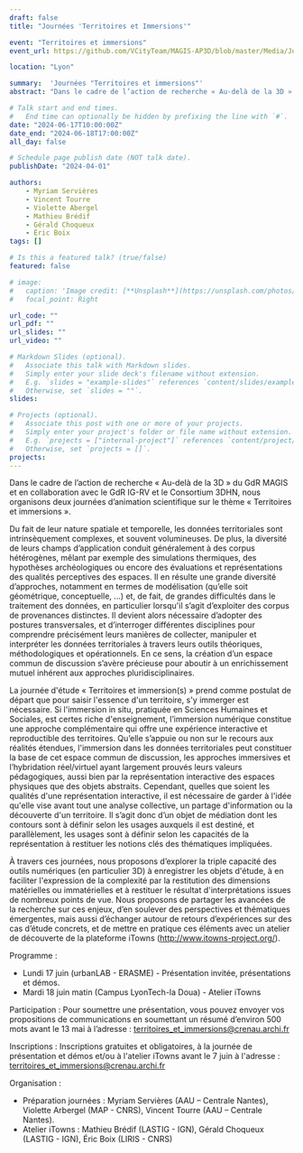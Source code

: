 ```yaml
---
draft: false
title: "Journées 'Territoires et Immersions'"

event: "Territoires et immersions"
event_url: https://github.com/VCityTeam/MAGIS-AP3D/blob/master/Media/JourneeTerritoires_et_immersions_2024.md

location: "Lyon"

summary:  'Journées "Territoires et immersions"'
abstract: "Dans le cadre de l’action de recherche « Au-delà de la 3D » du GdR MAGIS et en collaboration avec le GdR IG-RV et le Consortium 3D-SHS, nous organisons une journée d’animation scientifique sur le thème « Territoires et immersions »"

# Talk start and end times.
#   End time can optionally be hidden by prefixing the line with `#`.
date: "2024-06-17T10:00:00Z"
date_end: "2024-06-18T17:00:00Z"
all_day: false

# Schedule page publish date (NOT talk date).
publishDate: "2024-04-01"

authors:
    - Myriam Servières
    - Vincent Tourre
    - Violette Abergel
    - Mathieu Brédif 
    - Gérald Choqueux
    - Éric Boix 
tags: []

# Is this a featured talk? (true/false)
featured: false

# image:
#   caption: 'Image credit: [**Unsplash**](https://unsplash.com/photos/bzdhc5b3Bxs)'
#   focal_point: Right

url_code: ""
url_pdf: ""
url_slides: ""
url_video: ""

# Markdown Slides (optional).
#   Associate this talk with Markdown slides.
#   Simply enter your slide deck's filename without extension.
#   E.g. `slides = "example-slides"` references `content/slides/example-slides.md`.
#   Otherwise, set `slides = ""`.
slides:

# Projects (optional).
#   Associate this post with one or more of your projects.
#   Simply enter your project's folder or file name without extension.
#   E.g. `projects = ["internal-project"]` references `content/project/deep-learning/index.md`.
#   Otherwise, set `projects = []`.
projects:
---
```


Dans le cadre de l’action de recherche « Au-delà de la 3D » du GdR MAGIS et en collaboration avec le GdR IG-RV et le Consortium 3DHN, nous organisons deux journées d’animation scientifique sur le thème « Territoires et immersions ».

Du fait de leur nature spatiale et temporelle, les données territoriales sont intrinsèquement complexes, et souvent volumineuses. De plus, la diversité de leurs champs d’application conduit généralement à des corpus hétérogènes, mêlant par exemple des simulations thermiques, des hypothèses archéologiques ou encore des évaluations et représentations des qualités perceptives des espaces. Il en résulte une grande diversité d’approches, notamment en termes de modélisation (qu’elle soit géométrique, conceptuelle, …) et, de fait, de grandes difficultés dans le traitement des données, en particulier lorsqu'il s’agit d’exploiter des corpus de provenances distinctes. Il devient alors nécessaire d’adopter des postures transversales, et d’interroger différentes disciplines pour comprendre précisément leurs manières de collecter, manipuler et interpréter les données territoriales à travers leurs outils théoriques, méthodologiques et opérationnels. En ce sens, la création d’un espace commun de discussion s’avère précieuse pour aboutir à un enrichissement mutuel inhérent aux approches pluridisciplinaires.

La journée d'étude « Territoires et immersion(s) » prend comme postulat de départ que pour saisir l'essence d'un territoire, s'y immerger est nécessaire. Si l'immersion in situ, pratiquée en Sciences Humaines et Sociales, est certes riche d'enseignement, l’immersion numérique constitue une approche complémentaire qui offre une expérience interactive et reproductible des territoires. Qu’elle s’appuie ou non sur le recours aux réalités étendues, l'immersion dans les données territoriales peut constituer la base de cet espace commun de discussion, les approches immersives et l’hybridation réel/virtuel ayant largement prouvés leurs valeurs pédagogiques, aussi bien par la représentation interactive des espaces physiques que des objets abstraits. Cependant, quelles que soient les qualités d'une représentation interactive, il est nécessaire de garder à l'idée qu'elle vise avant tout une analyse collective, un partage d'information ou la découverte d'un territoire. Il s’agit donc d’un objet de médiation dont les contours sont à définir selon les usages auxquels il est destiné, et parallèlement, les usages sont à définir selon les capacités de la représentation à restituer les notions clés des thématiques impliquées.

À travers ces journées, nous proposons d’explorer la triple capacité des outils numériques (en particulier 3D) à enregistrer les objets d'étude, à en faciliter l'expression de la complexité par la restitution des dimensions matérielles ou immatérielles et à restituer le résultat d'interprétations issues de nombreux points de vue. Nous proposons de partager les avancées de la recherche sur ces enjeux, d’en soulever des perspectives et thématiques émergentes, mais aussi d’échanger autour de retours d’expériences sur des cas d’étude concrets, et de mettre en pratique ces éléments avec un atelier de découverte de la plateforme iTowns (http://www.itowns-project.org/).

Programme :
- Lundi 17 juin (urbanLAB - ERASME) - Présentation invitée, présentations et démos. 
- Mardi 18 juin matin (Campus LyonTech-la Doua) - Atelier iTowns 

Participation : 
Pour soumettre une présentation, vous pouvez envoyer vos propositions de communications en soumettant un résumé d’environ 500 mots avant le 13 mai à l’adresse : territoires_et_immersions@crenau.archi.fr

Inscriptions : 
Inscriptions gratuites et obligatoires, à la journée de présentation et démos et/ou à l'atelier iTowns avant le 7 juin à l'adresse : territoires_et_immersions@crenau.archi.fr

Organisation : 
- Préparation journées : Myriam Servières (AAU – Centrale Nantes), Violette Arbergel (MAP - CNRS), Vincent Tourre (AAU – Centrale Nantes).
- Atelier iTowns : Mathieu Brédif (LASTIG - IGN), Gérald Choqueux (LASTIG - IGN), Éric Boix (LIRIS - CNRS)
